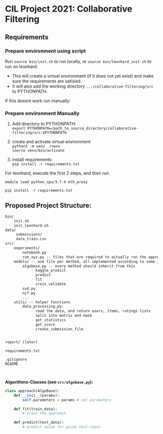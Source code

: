 # CIL Project 2021: Collaborative Filtering

## Requirements
### Prepare environment using script
Run `source bin/init.sh` to run locally, or `source bin/leonhard_init.sh` to run on leonhard.
- This will create a virtual environment (if it does not yet exist) and make sure the requirements are satisied. 
- It will also add the working directory `.../collaborative-filtering/src` to PYTHONPATH.


If this doesnt work run manually:
### Prepare environment Manually
1. Add directory to PYTHONPATH: \
    `export PYTHONPATH=/path_to_source_directory/collaborative-filtering/src:$PYTHONPATH`
    
2. create and activate virtual environment \
    `python3 -m venv ./venv` \
    `source venv/bin/activate`
    
3. install requirements \
    `pip install -r requirements.txt`
    
    
For leonhard, execute the first 2 steps, and then run 

`module load python_cpu/3.7.4 eth_proxy`

`pip install -r requirements.txt`

## Proposed Project Structure:
```markdown
bin/
    init.sh
    init_leonhard.sh
data/
     submissions/
     data_train.csv
src/
    experiments/
        notebook.py
        run_xyz.py -- files that are required to actually run the approaches (for reproducible experiments)
    models/ -- one file per method, all implemented according to some interface (see below)
        algobase.py -- every method should inherit from this
            - kaggle_predict
            - predict
            - fit
            - cross_validate
        svd.py
        ncf.py
        ...
    utils/ -- helper functions
        data_processing.py:
            - read the data, and return users, items, ratings lists
            - split into matrix and mask
            - get_statistics
            - get_score
            - create_submission_file


report/ (later)

requirements.txt

.gitignore
README

	
```

**Algorithms-Classes (see `src/algobase.py`):** 

```python
class approach(AlgoBase):
    def __init__(params):
        self.parameters = params # set parameters
    
    def fit(train_data):
        # train the approach
    
    def predict(test_data):
        # predict value for given test-input


	
```
